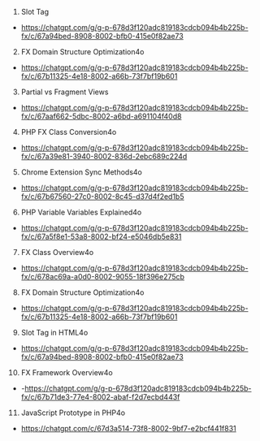1. Slot Tag
- https://chatgpt.com/g/g-p-678d3f120adc819183cdcb094b4b225b-fx/c/67a94bed-8908-8002-bfb0-415e0f82ae73

2. FX Domain Structure Optimization4o
- https://chatgpt.com/g/g-p-678d3f120adc819183cdcb094b4b225b-fx/c/67b11325-4e18-8002-a66b-73f7bf19b601

3. Partial vs Fragment Views
- https://chatgpt.com/g/g-p-678d3f120adc819183cdcb094b4b225b-fx/c/67aaf662-5dbc-8002-a6bd-a691104f40d8

4. PHP FX Class Conversion4o
- https://chatgpt.com/g/g-p-678d3f120adc819183cdcb094b4b225b-fx/c/67a39e81-3940-8002-836d-2ebc689c224d

5. Chrome Extension Sync Methods4o
- https://chatgpt.com/g/g-p-678d3f120adc819183cdcb094b4b225b-fx/c/67b67560-27c0-8002-8c45-d37d4f2ed1b5

6. PHP Variable Variables Explained4o
- https://chatgpt.com/g/g-p-678d3f120adc819183cdcb094b4b225b-fx/c/67a5f8e1-53a8-8002-bf24-e5046db5e831

7. FX Class Overview4o
- https://chatgpt.com/g/g-p-678d3f120adc819183cdcb094b4b225b-fx/c/678ac69a-a0d0-8002-9055-18f396e275cb

8. FX Domain Structure Optimization4o
- https://chatgpt.com/g/g-p-678d3f120adc819183cdcb094b4b225b-fx/c/67b11325-4e18-8002-a66b-73f7bf19b601

9. Slot Tag in HTML4o
- https://chatgpt.com/g/g-p-678d3f120adc819183cdcb094b4b225b-fx/c/67a94bed-8908-8002-bfb0-415e0f82ae73

10. FX Framework Overview4o
- -https://chatgpt.com/g/g-p-678d3f120adc819183cdcb094b4b225b-fx/c/67b71de3-77e4-8002-abaf-f2d7ecbd443f

11. JavaScript Prototype in PHP4o
- https://chatgpt.com/c/67d3a514-73f8-8002-9bf7-e2bcf441f831
